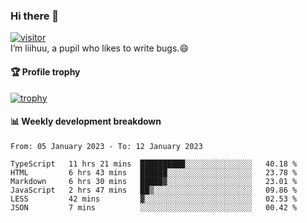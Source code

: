 ### Hi there 👋
[![visitor](https://visitor-badge.glitch.me/badge?page_id=liihuu&right_color=blue)](https://github.com/liihuu)<br>
I’m liihuu, a pupil who likes to write bugs.😄


#### 🏆 Profile trophy
[![trophy](https://github-profile-trophy.vercel.app?username=liihuu&margin-w=16&margin-h=16&rank=-C,-B)](https://github.com/liihuu)


#### 📊 Weekly development breakdown
<!--START_SECTION:waka-->

```text
From: 05 January 2023 - To: 12 January 2023

TypeScript   11 hrs 21 mins  ██████████░░░░░░░░░░░░░░░   40.18 %
HTML         6 hrs 43 mins   ██████░░░░░░░░░░░░░░░░░░░   23.78 %
Markdown     6 hrs 30 mins   █████▓░░░░░░░░░░░░░░░░░░░   23.01 %
JavaScript   2 hrs 47 mins   ██▒░░░░░░░░░░░░░░░░░░░░░░   09.86 %
LESS         42 mins         ▓░░░░░░░░░░░░░░░░░░░░░░░░   02.53 %
JSON         7 mins          ░░░░░░░░░░░░░░░░░░░░░░░░░   00.42 %
```

<!--END_SECTION:waka-->

<!--
**liihuu/liihuu** is a ✨ _special_ ✨ repository because its `README.md` (this file) appears on your GitHub profile.

Here are some ideas to get you started:

- 🔭 I’m currently working on ...
- 🌱 I’m currently learning ...
- 👯 I’m looking to collaborate on ...
- 🤔 I’m looking for help with ...
- 💬 Ask me about ...
- 📫 How to reach me: ...
- 😄 Pronouns: ...
- ⚡ Fun fact: ...
-->
